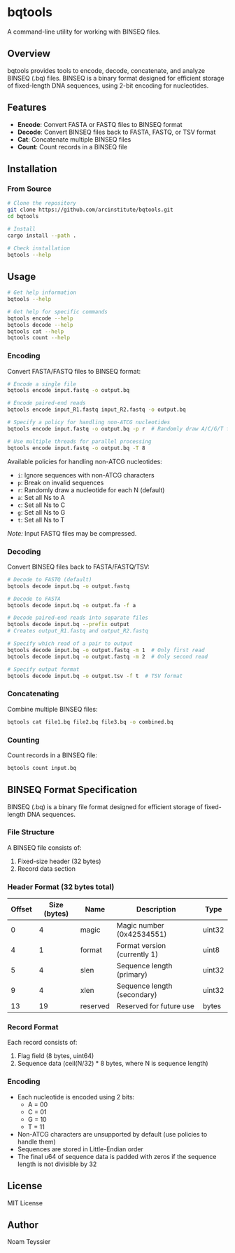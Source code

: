# bqtools

A command-line utility for working with BINSEQ files.

## Overview

bqtools provides tools to encode, decode, concatenate, and analyze BINSEQ (.bq) files. BINSEQ is a binary format designed for efficient storage of fixed-length DNA sequences, using 2-bit encoding for nucleotides.

## Features

- **Encode**: Convert FASTA or FASTQ files to BINSEQ format
- **Decode**: Convert BINSEQ files back to FASTA, FASTQ, or TSV format
- **Cat**: Concatenate multiple BINSEQ files
- **Count**: Count records in a BINSEQ file

## Installation

### From Source

```bash
# Clone the repository
git clone https://github.com/arcinstitute/bqtools.git
cd bqtools

# Install
cargo install --path .

# Check installation
bqtools --help
```

## Usage

```bash
# Get help information
bqtools --help

# Get help for specific commands
bqtools encode --help
bqtools decode --help
bqtools cat --help
bqtools count --help
```

### Encoding

Convert FASTA/FASTQ files to BINSEQ format:

```bash
# Encode a single file
bqtools encode input.fastq -o output.bq

# Encode paired-end reads
bqtools encode input_R1.fastq input_R2.fastq -o output.bq

# Specify a policy for handling non-ATCG nucleotides
bqtools encode input.fastq -o output.bq -p r  # Randomly draw A/C/G/T for each N

# Use multiple threads for parallel processing
bqtools encode input.fastq -o output.bq -T 8
```

Available policies for handling non-ATCG nucleotides:

- `i`: Ignore sequences with non-ATCG characters
- `p`: Break on invalid sequences
- `r`: Randomly draw a nucleotide for each N (default)
- `a`: Set all Ns to A
- `c`: Set all Ns to C
- `g`: Set all Ns to G
- `t`: Set all Ns to T

_Note:_ Input FASTQ files may be compressed.

### Decoding

Convert BINSEQ files back to FASTA/FASTQ/TSV:

```bash
# Decode to FASTQ (default)
bqtools decode input.bq -o output.fastq

# Decode to FASTA
bqtools decode input.bq -o output.fa -f a

# Decode paired-end reads into separate files
bqtools decode input.bq --prefix output
# Creates output_R1.fastq and output_R2.fastq

# Specify which read of a pair to output
bqtools decode input.bq -o output.fastq -m 1  # Only first read
bqtools decode input.bq -o output.fastq -m 2  # Only second read

# Specify output format
bqtools decode input.bq -o output.tsv -f t  # TSV format
```

### Concatenating

Combine multiple BINSEQ files:

```bash
bqtools cat file1.bq file2.bq file3.bq -o combined.bq
```

### Counting

Count records in a BINSEQ file:

```bash
bqtools count input.bq
```

## BINSEQ Format Specification

BINSEQ (.bq) is a binary file format designed for efficient storage of fixed-length DNA sequences.

### File Structure

A BINSEQ file consists of:

1. Fixed-size header (32 bytes)
2. Record data section

### Header Format (32 bytes total)

| Offset | Size (bytes) | Name     | Description                  | Type   |
| ------ | ------------ | -------- | ---------------------------- | ------ |
| 0      | 4            | magic    | Magic number (0x42534551)    | uint32 |
| 4      | 1            | format   | Format version (currently 1) | uint8  |
| 5      | 4            | slen     | Sequence length (primary)    | uint32 |
| 9      | 4            | xlen     | Sequence length (secondary)  | uint32 |
| 13     | 19           | reserved | Reserved for future use      | bytes  |

### Record Format

Each record consists of:

1. Flag field (8 bytes, uint64)
2. Sequence data (ceil(N/32) \* 8 bytes, where N is sequence length)

### Encoding

- Each nucleotide is encoded using 2 bits:
  - A = 00
  - C = 01
  - G = 10
  - T = 11
- Non-ATCG characters are unsupported by default (use policies to handle them)
- Sequences are stored in Little-Endian order
- The final u64 of sequence data is padded with zeros if the sequence length is not divisible by 32

## License

MIT License

## Author

Noam Teyssier

